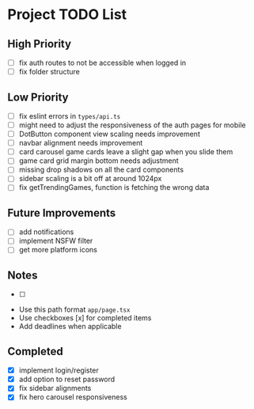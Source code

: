 # Project TODO List

## High Priority

- [ ] fix auth routes to not be accessible when logged in
- [ ] fix folder structure

## Low Priority

- [ ] fix eslint errors in `types/api.ts`
- [ ] might need to adjust the responsiveness of the auth pages for mobile
- [ ] DotButton component view scaling needs improvement
- [ ] navbar alignment needs improvement
- [ ] card carousel game cards leave a slight gap when you slide them
- [ ] game card grid margin bottom needs adjustment
- [ ] missing drop shadows on all the card components
- [ ] sidebar scaling is a bit off at around 1024px
- [ ] fix getTrendingGames, function is fetching the wrong data

## Future Improvements

- [ ] add notifications
- [ ] implement NSFW filter
- [ ] get more platform icons

## Notes

- [ ] 
- Use this path format `app/page.tsx`
- Use checkboxes [x] for completed items
- Add deadlines when applicable

## Completed

- [x] implement login/register
- [x] add option to reset password
- [x] fix sidebar alignments
- [x] fix hero carousel responsiveness